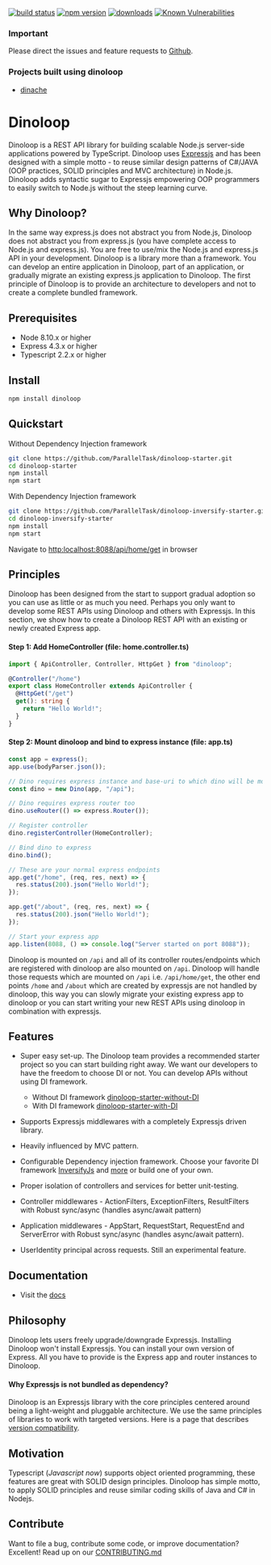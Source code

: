 [![build status](https://api.travis-ci.org/ParallelTask/dinoloop.svg?branch=master)](https://travis-ci.org/ParallelTask/dinoloop/)
[![npm version](https://img.shields.io/npm/v/dinoloop.svg)](https://www.npmjs.com/package/dinoloop)
[![downloads](https://img.shields.io/npm/dm/dinoloop.svg)](https://www.npmjs.com/package/dinoloop)
[![Known Vulnerabilities](https://snyk.io/test/github/ParallelTask/dinoloop/badge.svg)](https://snyk.io/test/github/ParallelTask/dinoloop)

### Important

Please direct the issues and feature requests to [Github](https://github.com/ParallelTask/dinoloop/issues).

### Projects built using dinoloop

- [dinache](https://github.com/dinoloop/dinache)

# Dinoloop

Dinoloop is a REST API library for building scalable Node.js server-side applications powered by TypeScript. Dinoloop uses [Expressjs](https://expressjs.com/) and has been designed with a simple motto - to reuse similar design patterns of C#/JAVA (OOP practices, SOLID principles and MVC architecture) in Node.js. Dinoloop adds syntactic sugar to Expressjs empowering OOP programmers to easily switch to Node.js without the steep learning curve.

## Why Dinoloop?

In the same way express.js does not abstract you from Node.js, Dinoloop does not abstract you from express.js (you have complete access to Node.js and express.js). You are free to use/mix the Node.js and express.js API in your development. Dinoloop is a library more than a framework. You can develop an entire application in Dinoloop, part of an application, or gradually migrate an existing express.js application to Dinoloop. The first principle of Dinoloop is to provide an architecture to developers and not to create a complete bundled framework.

## Prerequisites

- Node 8.10.x or higher
- Express 4.3.x or higher
- Typescript 2.2.x or higher

## Install

```bash
npm install dinoloop
```

## Quickstart

Without Dependency Injection framework

```bash
git clone https://github.com/ParallelTask/dinoloop-starter.git
cd dinoloop-starter
npm install
npm start
```

With Dependency Injection framework

```bash
git clone https://github.com/ParallelTask/dinoloop-inversify-starter.git
cd dinoloop-inversify-starter
npm install
npm start
```

Navigate to [http:localhost:8088/api/home/get](http:localhost:8088/api/home/get) in browser

## Principles

Dinoloop has been designed from the start to support gradual adoption so you can use as little or as much you need. Perhaps you only want to develop some REST APIs using Dinoloop and others with Expressjs. In this section, we show how to create a Dinoloop REST API with an existing or newly created Express app.

#### Step 1: Add HomeController (file: home.controller.ts)

```typescript
import { ApiController, Controller, HttpGet } from "dinoloop";

@Controller("/home")
export class HomeController extends ApiController {
  @HttpGet("/get")
  get(): string {
    return "Hello World!";
  }
}
```

#### Step 2: Mount dinoloop and bind to express instance (file: app.ts)

```typescript
const app = express();
app.use(bodyParser.json());

// Dino requires express instance and base-uri to which dino will be mounted
const dino = new Dino(app, "/api");

// Dino requires express router too
dino.useRouter(() => express.Router());

// Register controller
dino.registerController(HomeController);

// Bind dino to express
dino.bind();

// These are your normal express endpoints
app.get("/home", (req, res, next) => {
  res.status(200).json("Hello World!");
});

app.get("/about", (req, res, next) => {
  res.status(200).json("Hello World!");
});

// Start your express app
app.listen(8088, () => console.log("Server started on port 8088"));
```

Dinoloop is mounted on `/api` and all of its controller routes/endpoints which are registered with dinoloop are also mounted on `/api`. Dinoloop will handle those requests which are mounted on `/api` i.e. `/api/home/get`, the other end points `/home` and `/about` which are created by expressjs are not handled by dinoloop, this way you can slowly migrate your existing express app to dinoloop or you can start writing your new REST APIs using dinoloop in combination with expressjs.

## Features

- Super easy set-up. The Dinoloop team provides a recommended starter project so you can start building right away. We want our developers to have the freedom to choose DI or not. You can develop APIs without using DI framework.

  - Without DI framework [dinoloop-starter-without-DI](https://github.com/ParallelTask/dinoloop-starter)
  - With DI framework [dinoloop-starter-with-DI](https://github.com/ParallelTask/dinoloop-inversify-starter)

- Supports Expressjs middlewares with a completely Expressjs driven library.
- Heavily influenced by MVC pattern.
- Configurable Dependency injection framework. Choose your favorite DI framework [InversifyJs](http://inversify.io/) and [more](https://www.npmjs.com/search?q=DI) or build one of your own.
- Proper isolation of controllers and services for better unit-testing.
- Controller middlewares - ActionFilters, ExceptionFilters, ResultFilters with Robust sync/async (handles async/await pattern)
- Application middlewares - AppStart, RequestStart, RequestEnd and ServerError with Robust sync/async (handles async/await pattern).
- UserIdentity principal across requests. Still an experimental feature.

## Documentation

- Visit the [docs](https://unpkg.com/dinoloop-docs@0.0.6/index.html)

## Philosophy

Dinoloop lets users freely upgrade/downgrade Expressjs. Installing Dinoloop won't install Expressjs. You can install your own version of
Express. All you have to provide is the Express app and router instances to Dinoloop.

#### Why Expressjs is not bundled as dependency?

Dinoloop is an Expressjs library with the core principles centered around being a light-weight and pluggable architecture. We use the same principles of libraries to work with targeted versions. Here is a page that describes [version compatibility](http://dinoloop.com/#/docs/versions).

## Motivation

Typescript (_Javascript now_) supports object oriented programming, these features are great with SOLID design principles. Dinoloop has simple motto, to apply SOLID principles and reuse similar coding skills of Java and C# in Nodejs.

## Contribute

Want to file a bug, contribute some code, or improve documentation? Excellent! Read up on our [CONTRIBUTING.md](https://github.com/ParallelTask/dinoloop/blob/master/CONTRIBUTING.md)
